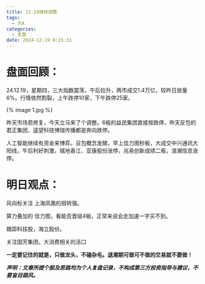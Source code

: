 ```yaml
---
title: 12.19继续调整
tags:
  - 大A
categories:
  - 复盘
date: 2024-12-19 8:15:31
---
```




# 盘面回顾：

24.12.19，星期四，三大指数震荡，午后拉升，两市成交1.4万亿，较昨日放量6%。行情依然割裂，上午跌停10家，下午跌停25家。

{% image 1.jpg %}

昨天市场若修复，今天立马来了个调整。6板的益民集团直接按跌停，昨天反包的君正集团、遥望科技博瑞传播都是奔向跌停。

人工智能继续有资金来博弈。豆包概念发酵，早上佳力图秒板，大成交中兴通讯大阳线，午后利好刺激，城地香江、亚康股份涨停，兆易创新成绩二板，浪潮信息涨停。



<!--more-->



# 明日观点：

风向标关注 上海凤凰的弱转强。

算力叠加的 佳力图，看能否晋级4板，正常来说会走加速一字买不到。

跟踪科技股，海立股份。

关注国芳集团，大消费相关的活口



**一定要记住的就是，只做龙头，不碰杂毛。退潮期可做可不做的交易就不要做！**



***声明：文章所提个股及思路均为个人复盘记录，不构成第三方投资指导与建议，不要盲目跟风。***
